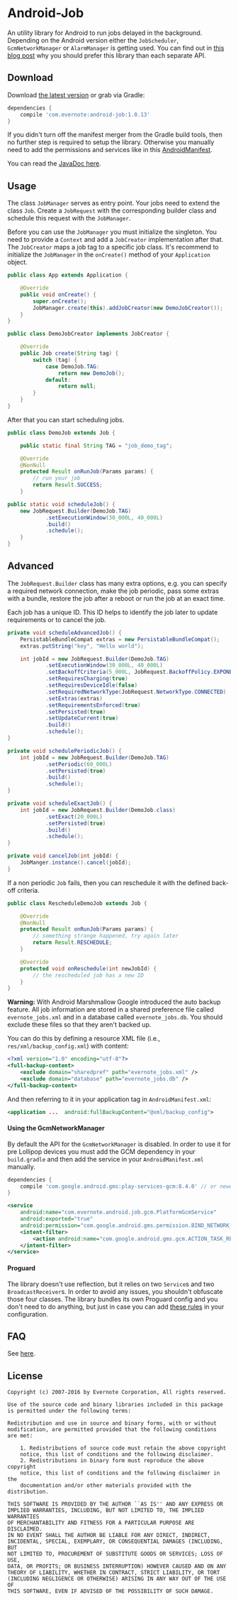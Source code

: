 Android-Job
============

An utility library for Android to run jobs delayed in the background. Depending on the Android version either the `JobScheduler`, `GcmNetworkManager` or `AlarmManager` is getting used. You can find out in [this blog post][1] why you should prefer this library than each separate API.

Download
--------

Download [the latest version][2] or grab via Gradle:

```groovy
dependencies {
    compile 'com.evernote:android-job:1.0.13'
}
```

If you didn't turn off the manifest merger from the Gradle build tools, then no further step is required to setup the library. Otherwise you manually need to add the permissions and services like in this [AndroidManifest][3].

You can read the [JavaDoc here][4].

Usage
-----

The class `JobManager` serves as entry point. Your jobs need to extend the class `Job`. Create a `JobRequest` with the corresponding builder class and schedule this request with the `JobManager`.

Before you can use the `JobManager` you must initialize the singleton. You need to provide a `Context` and add a `JobCreator` implementation after that. The `JobCreator` maps a job tag to a specific job class. It's recommend to initialize the `JobManager` in the `onCreate()` method of your `Application` object.

```java
public class App extends Application {

    @Override
    public void onCreate() {
        super.onCreate();
        JobManager.create(this).addJobCreator(new DemoJobCreator());
    }
}
```

```java
public class DemoJobCreator implements JobCreator {

    @Override
    public Job create(String tag) {
        switch (tag) {
            case DemoJob.TAG:
                return new DemoJob();
            default:
                return null;
        }
    }
}
```

After that you can start scheduling jobs.

```java
public class DemoJob extends Job {

    public static final String TAG = "job_demo_tag";

    @Override
    @NonNull
    protected Result onRunJob(Params params) {
        // run your job
        return Result.SUCCESS;
    }

public static void scheduleJob() {
    new JobRequest.Builder(DemoJob.TAG)
            .setExecutionWindow(30_000L, 40_000L)
            .build()
            .schedule();
    }
}
```

Advanced
--------

The `JobRequest.Builder` class has many extra options, e.g. you can specify a required network connection, make the job periodic, pass some extras with a bundle, restore the job after a reboot or run the job at an exact time.

Each job has a unique ID. This ID helps to identify the job later to update requirements or to cancel the job.

```java
private void scheduleAdvancedJob() {
    PersistableBundleCompat extras = new PersistableBundleCompat();
    extras.putString("key", "Hello world");

    int jobId = new JobRequest.Builder(DemoJob.TAG)
            .setExecutionWindow(30_000L, 40_000L)
            .setBackoffCriteria(5_000L, JobRequest.BackoffPolicy.EXPONENTIAL)
            .setRequiresCharging(true)
            .setRequiresDeviceIdle(false)
            .setRequiredNetworkType(JobRequest.NetworkType.CONNECTED)
            .setExtras(extras)
            .setRequirementsEnforced(true)
            .setPersisted(true)
            .setUpdateCurrent(true)
            .build()
            .schedule();
}

private void schedulePeriodicJob() {
    int jobId = new JobRequest.Builder(DemoJob.TAG)
            .setPeriodic(60_000L)
            .setPersisted(true)
            .build()
            .schedule();
}

private void scheduleExactJob() {
    int jobId = new JobRequest.Builder(DemoJob.class)
            .setExact(20_000L)
            .setPersisted(true)
            .build()
            .schedule();
}

private void cancelJob(int jobId) {
    JobManger.instance().cancel(jobId);
}
```

If a non periodic `Job` fails, then you can reschedule it with the defined back-off criteria.

```java
public class RescheduleDemoJob extends Job {

    @Override
    @NonNull
    protected Result onRunJob(Params params) {
        // something strange happened, try again later
        return Result.RESCHEDULE;
    }

    @Override
    protected void onReschedule(int newJobId) {
        // the rescheduled job has a new ID
    }
}
```

**Warning:** With Android Marshmallow Google introduced the auto backup feature. All job information are stored in a shared preference file called `evernote_jobs.xml` and in a database called `evernote_jobs.db`. You should exclude these files so that they aren't backed up.

You can do this by defining a resource XML file (i.e., `res/xml/backup_config.xml`) with content:

```xml
<?xml version="1.0" encoding="utf-8"?>
<full-backup-content>
    <exclude domain="sharedpref" path="evernote_jobs.xml" />
    <exclude domain="database" path="evernote_jobs.db" />
</full-backup-content>
``` 

And then referring to it in your application tag in `AndroidManifest.xml`:

```xml
<application ...  android:fullBackupContent="@xml/backup_config">
```

#### Using the GcmNetworkManager

By default the API for the `GcmNetworkManager` is disabled. In order to use it for pre Lollipop devices you must add the GCM dependency in your `build.gradle` and then add the service in your `AndroidManifest.xml` manually.

```groovy
dependencies {
    compile 'com.google.android.gms:play-services-gcm:8.4.0' // or newer
}
```

```xml
<service
    android:name="com.evernote.android.job.gcm.PlatformGcmService"
    android:exported="true"
    android:permission="com.google.android.gms.permission.BIND_NETWORK_TASK_SERVICE">
    <intent-filter>
        <action android:name="com.google.android.gms.gcm.ACTION_TASK_READY"/>
    </intent-filter>
</service>
```

#### Proguard

The library doesn't use reflection, but it relies on two `Service`s and two `BroadcastReceiver`s. In order to avoid any issues, you shouldn't obfuscate those four classes. The library bundles its own Proguard config and you don't need to do anything, but just in case you can add [these rules][5] in your configuration.

FAQ
---

See [here](FAQ.md).

License
-------

    Copyright (c) 2007-2016 by Evernote Corporation, All rights reserved.

    Use of the source code and binary libraries included in this package
    is permitted under the following terms:

    Redistribution and use in source and binary forms, with or without
    modification, are permitted provided that the following conditions
    are met:

        1. Redistributions of source code must retain the above copyright
        notice, this list of conditions and the following disclaimer.
        2. Redistributions in binary form must reproduce the above copyright
        notice, this list of conditions and the following disclaimer in the
        documentation and/or other materials provided with the distribution.

    THIS SOFTWARE IS PROVIDED BY THE AUTHOR ``AS IS'' AND ANY EXPRESS OR
    IMPLIED WARRANTIES, INCLUDING, BUT NOT LIMITED TO, THE IMPLIED WARRANTIES
    OF MERCHANTABILITY AND FITNESS FOR A PARTICULAR PURPOSE ARE DISCLAIMED.
    IN NO EVENT SHALL THE AUTHOR BE LIABLE FOR ANY DIRECT, INDIRECT,
    INCIDENTAL, SPECIAL, EXEMPLARY, OR CONSEQUENTIAL DAMAGES (INCLUDING, BUT
    NOT LIMITED TO, PROCUREMENT OF SUBSTITUTE GOODS OR SERVICES; LOSS OF USE,
    DATA, OR PROFITS; OR BUSINESS INTERRUPTION) HOWEVER CAUSED AND ON ANY
    THEORY OF LIABILITY, WHETHER IN CONTRACT, STRICT LIABILITY, OR TORT
    (INCLUDING NEGLIGENCE OR OTHERWISE) ARISING IN ANY WAY OUT OF THE USE OF
    THIS SOFTWARE, EVEN IF ADVISED OF THE POSSIBILITY OF SUCH DAMAGE.

[1]: https://blog.evernote.com/tech/2015/10/26/unified-job-library-android/
[2]: http://search.maven.org/#search|gav|1|g:"com.evernote"%20AND%20a:"android-job"
[3]: https://github.com/evernote/android-job/blob/master/library/src/main/AndroidManifest.xml
[4]: http://evernote.github.io/android-job/javadoc/
[5]: https://github.com/evernote/android-job/blob/master/library/proguard.txt
